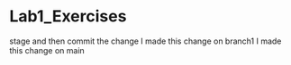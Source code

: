 # Lab1_Exercises
stage and then commit the change
I made this change on branch1
I made this change on main